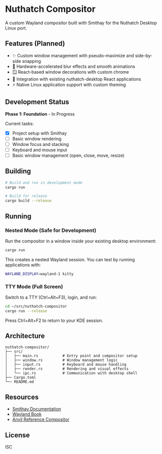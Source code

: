 # Nuthatch Compositor

A custom Wayland compositor built with Smithay for the Nuthatch Desktop Linux port.

## Features (Planned)

- ✨ Custom window management with pseudo-maximize and side-by-side snapping
- 🎨 Hardware-accelerated blur effects and smooth animations
- 🪟 React-based window decorations with custom chrome
- 🎯 Integration with existing nuthatch-desktop React applications
- ⚡ Native Linux application support with custom theming

## Development Status

**Phase 1: Foundation** - In Progress

Current tasks:

- [x] Project setup with Smithay
- [ ] Basic window rendering
- [ ] Window focus and stacking
- [ ] Keyboard and mouse input
- [ ] Basic window management (open, close, move, resize)

## Building

```bash
# Build and run in development mode
cargo run

# Build for release
cargo build --release
```

## Running

### Nested Mode (Safe for Development)

Run the compositor in a window inside your existing desktop environment:

```bash
cargo run
```

This creates a nested Wayland session. You can test by running applications with:

```bash
WAYLAND_DISPLAY=wayland-1 kitty
```

### TTY Mode (Full Screen)

Switch to a TTY (Ctrl+Alt+F3), login, and run:

```bash
cd ~/src/nuthatch-compositor
cargo run --release
```

Press Ctrl+Alt+F2 to return to your KDE session.

## Architecture

```
nuthatch-compositor/
├── src/
│   ├── main.rs           # Entry point and compositor setup
│   ├── window.rs         # Window management logic
│   ├── input.rs          # Keyboard and mouse handling
│   ├── render.rs         # Rendering and visual effects
│   └── ipc.rs            # Communication with desktop shell
├── Cargo.toml
└── README.md
```

## Resources

- [Smithay Documentation](https://smithay.github.io/smithay/)
- [Wayland Book](https://wayland-book.com/)
- [Anvil Reference Compositor](https://github.com/Smithay/smithay/tree/master/anvil)

## License

ISC
